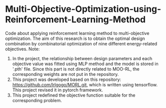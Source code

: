 # Multi-Objective-Optimization-using-Reinforcement-Learning-Method

Code about applying reinforcement learning method to multi-objective optimization.
The aim of this research is to obtain the optimal design combination by combinatorial optimization of nine different energy-related objectives.
Note:
1. In the project, the relationship between design parameters and each objective value was fitted using MLP method and the model is stored in '.pth' file.
   Since this part is not directly related to MOO-RL, the corresponding weights are not put in the repository.
2. This project was developed based on this repository: https://github.com/lrlgogo/MORL.git, which is written using tensorflow. This project revised it in pytorch framework.
3. This project redefined the objective function suitable for the corresponding problem.
